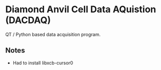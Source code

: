# Diamond Anvil Cell Data AQuistion (DACDAQ)

QT / Python based data  acquisition program.

## Notes
- Had to install libxcb-cursor0
